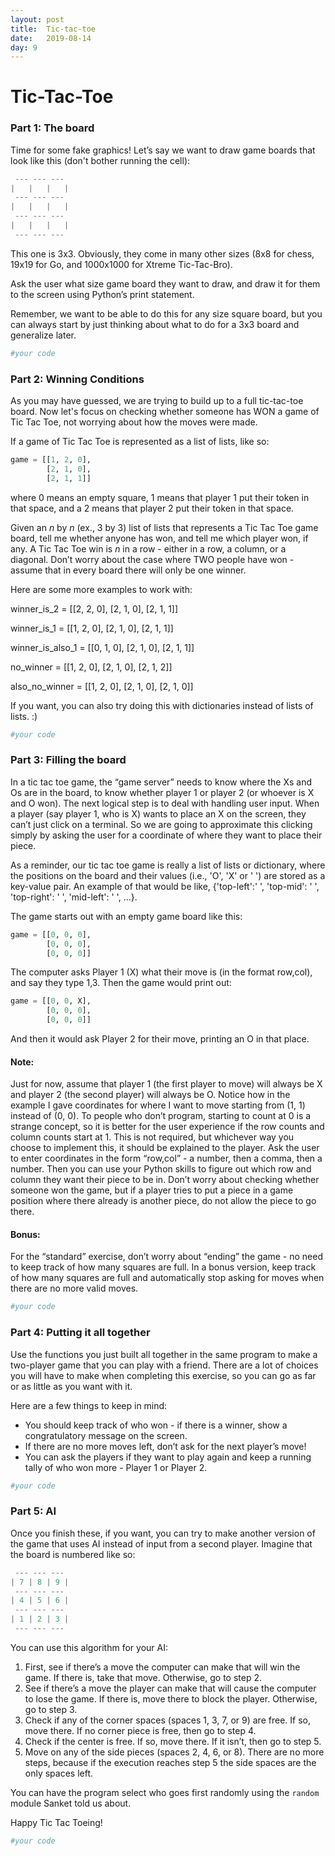 ```yaml
---
layout: post
title:  Tic-tac-toe
date:   2019-08-14
day: 9
---
```



# Tic-Tac-Toe

### Part 1: The board

Time for some fake graphics! Let’s say we want to draw game boards that look like this (don't bother running the cell):


```python
 --- --- --- 
|   |   |   | 
 --- --- ---  
|   |   |   | 
 --- --- ---  
|   |   |   | 
 --- --- --- 
```

This one is 3x3. Obviously, they come in many other sizes (8x8 for chess, 19x19 for Go, and 1000x1000 for Xtreme Tic-Tac-Bro).

Ask the user what size game board they want to draw, and draw it for them to the screen using Python’s print statement.

Remember, we want to be able to do this for any size square board, but you can always start by just thinking about what to do for a 3x3 board and generalize later.


```python
#your code
```

### Part 2: Winning Conditions

As you may have guessed, we are trying to build up to a full tic-tac-toe board. Now let's focus on checking whether someone has WON a game of Tic Tac Toe, not worrying about how the moves were made.

If a game of Tic Tac Toe is represented as a list of lists, like so:


```python
game = [[1, 2, 0],
        [2, 1, 0],
        [2, 1, 1]]
```

where 0 means an empty square, 1 means that player 1 put their token in that space, and a 2 means that player 2 put their token in that space.

Given an $n$ by $n$ (ex., 3 by 3) list of lists that represents a Tic Tac Toe game board, tell me whether anyone has won, and tell me which player won, if any. A Tic Tac Toe win is $n$ in a row - either in a row, a column, or a diagonal. Don’t worry about the case where TWO people have won - assume that in every board there will only be one winner.

Here are some more examples to work with:

winner_is_2 = [[2, 2, 0],
	[2, 1, 0],
	[2, 1, 1]]

winner_is_1 = [[1, 2, 0],
	[2, 1, 0],
	[2, 1, 1]]

winner_is_also_1 = [[0, 1, 0],
	[2, 1, 0],
	[2, 1, 1]]

no_winner = [[1, 2, 0],
	[2, 1, 0],
	[2, 1, 2]]

also_no_winner = [[1, 2, 0],
	[2, 1, 0],
	[2, 1, 0]]

If you want, you can also try doing this with dictionaries instead of lists of lists. :)


```python
#your code
```

### Part 3: Filling the board

In a tic tac toe game, the “game server” needs to know where the Xs and Os are in the board, to know whether player 1 or player 2 (or whoever is X and O won). The next logical step is to deal with handling user input. When a player (say player 1, who is X) wants to place an X on the screen, they can’t just click on a terminal. So we are going to approximate this clicking simply by asking the user for a coordinate of where they want to place their piece.

As a reminder, our tic tac toe game is really a list of lists or dictionary, where the positions on the board and their values (i.e., 'O', 'X' or ' ') are stored as a key-value pair. An example of that would be like, {'top-left':' ', 'top-mid': ' ', 'top-right': ' ', 'mid-left': ' ', ...}.  

The game starts out with an empty game board like this:


```python
game = [[0, 0, 0],
        [0, 0, 0],
        [0, 0, 0]]
```

The computer asks Player 1 (X) what their move is (in the format row,col), and say they type 1,3. Then the game would print out:


```python
game = [[0, 0, X],
        [0, 0, 0],
        [0, 0, 0]]
```

And then it would ask Player 2 for their move, printing an O in that place.

#### Note:

Just for now, assume that player 1 (the first player to move) will always be X and player 2 (the second player) will always be O.
    Notice how in the example I gave coordinates for where I want to move starting from (1, 1) instead of (0, 0). To people who don’t program, starting to count at 0 is a strange concept, so it is better for the user experience if the row counts and column counts start at 1. This is not required, but whichever way you choose to implement this, it should be explained to the player.
    Ask the user to enter coordinates in the form “row,col” - a number, then a comma, then a number. Then you can use your Python skills to figure out which row and column they want their piece to be in.
    Don’t worry about checking whether someone won the game, but if a player tries to put a piece in a game position where there already is another piece, do not allow the piece to go there.

#### Bonus:

For the “standard” exercise, don’t worry about “ending” the game - no need to keep track of how many squares are full. In a bonus version, keep track of how many squares are full and automatically stop asking for moves when there are no more valid moves.


```python
#your code
```

### Part 4: Putting it all together

Use the functions you just built all together in the same program to make a two-player game that you can play with a friend. There are a lot of choices you will have to make when completing this exercise, so you can go as far or as little as you want with it.

Here are a few things to keep in mind:
- You should keep track of who won - if there is a winner, show a congratulatory message on the screen.
- If there are no more moves left, don’t ask for the next player’s move!
- You can ask the players if they want to play again and keep a running tally of who won more - Player 1 or Player 2.


```python
#your code
```

### Part 5: AI

Once you finish these, if you want, you can try to make another version of the game that uses AI instead of input from a second player. Imagine that the board is numbered like so:


```python
 --- --- --- 
| 7 | 8 | 9 | 
 --- --- ---  
| 4 | 5 | 6 | 
 --- --- ---  
| 1 | 2 | 3 | 
 --- --- --- 
```

You can use this algorithm for your AI:

1. First, see if there’s a move the computer can make that will win the game. If there is, take that move. Otherwise, go to step 2.
2. See if there’s a move the player can make that will cause the computer to lose the game. If there is, move there to block the player. Otherwise, go to step 3.
3. Check if any of the corner spaces (spaces 1, 3, 7, or 9) are free. If so, move there. If no corner piece is free, then go to step 4.
4. Check if the center is free. If so, move there. If it isn’t, then go to step 5.
5. Move on any of the side pieces (spaces 2, 4, 6, or 8). There are no more steps, because if the execution reaches step 5 the side spaces are the only spaces left.

You can have the program select who goes first randomly using the `random` module Sanket told us about.

Happy Tic Tac Toeing!


```python
#your code
```
